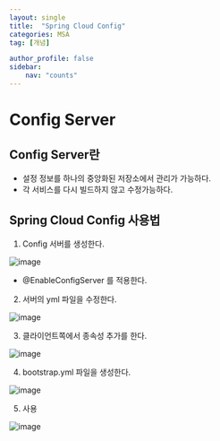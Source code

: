 ```yaml
---
layout: single
title:  "Spring Cloud Config"
categories: MSA
tag: [개념]

author_profile: false
sidebar:
    nav: "counts"
---
```


# Config Server

## Config Server란

- 설정 정보를 하나의 중앙화된 저장소에서 관리가 가능하다.
- 각 서비스를 다시 빌드하지 않고 수정가능하다.

## Spring Cloud Config 사용법

1) Config 서버를 생성한다.

![image](https://user-images.githubusercontent.com/108928206/228293359-6b4a9a35-28ff-4600-b16e-aa6be4a71d73.png)

- @EnableConfigServer 를 적용한다.

2) 서버의 yml 파일을 수정한다.

![image](https://user-images.githubusercontent.com/108928206/228293516-213f7f0a-507a-48bc-803c-3f1fecdb31b1.png)

3) 클라이언트쪽에서 종속성 추가를 한다.

![image](https://user-images.githubusercontent.com/108928206/228293720-633bfff2-5e42-4be1-97fc-397d1a930c41.png)

4) bootstrap.yml 파일을 생성한다.

![image](https://user-images.githubusercontent.com/108928206/228293811-9fee0802-d4fc-4075-a456-7a46c6877a5d.png)

5) 사용

![image](https://user-images.githubusercontent.com/108928206/228293869-c2cdf7d5-8d6d-4c8c-80c8-045bfc9e0a1b.png)

